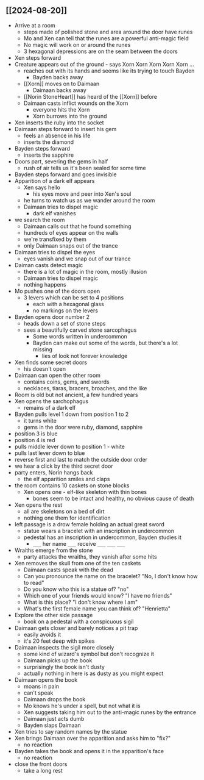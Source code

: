 ## [[2024-08-20]]
- Arrive at a room
	- steps made of polished stone and area around the door have runes
	- Mo and Xen can tell that the runes are a powerful anti-magic field
	- No magic will work on or around the runes
	- 3 hexagonal depressions are on the seam between the doors
- Xen steps forward
- Creature appears out of the ground
		- says Xorn Xorn Xorn Xorn Xorn ...
	- reaches out with its hands and seems like its trying to touch Bayden
		- Bayden backs away
	- [[Xorn]] moves on to Daimaan
		- Daimaan backs away
	- [[Norin StoneHeart]] has heard of the [[Xorn]] before
	- Daimaan casts inflict wounds on the Xorn
		- everyone hits the Xorn
		- Xorn burrows into the ground
- Xen inserts the ruby into the socket
- Daimaan steps forward to insert his gem
	- feels an absence in his life
	- inserts the diamond
- Bayden steps forward
	- inserts the sapphire
- Doors part, severing the gems in half
	- rush of air tells us it's been sealed for some time
- Bayden steps forward and goes invisible
- Apparition of a dark elf appears
	- Xen says hello
		- his eyes move and peer into Xen's soul
	- he turns to watch us as we wander around the room
	- Daimaan tries to dispel magic
		- dark elf vanishes
- we search the room
	- Daimaan calls out that he found something
	- hundreds of eyes appear on the walls
	- we're transfixed by them
	- only Daimaan snaps out of the trance
- Daimaan tries to dispel the eyes
	- eyes vanish and we snap out of our trance
- Daiman casts detect magic
	- there is a lot of magic in the room, mostly illusion
	- Daimaan tries to dispel magic
	- nothing happens
- Mo pushes one of the doors open
	- 3 levers which can be set to 4 positions
		- each with a hexagonal glass
		- no markings on the levers
- Bayden opens door number 2
	- heads down a set of stone steps
	- sees a beautifully carved stone sarcophagus
		- Some words written in undercommon
		- Bayden can make out some of the words, but there's a lot missing
			- lies of look not forever knowledge
- Xen finds some secret doors
	- his doesn't open
- Daimaan can open the other room
	- contains coins, gems, and swords
	- necklaces, tiaras, bracers, broaches, and the like
- Room is old but not ancient, a few hundred years
- Xen opens the sarchophagus
	- remains of a dark elf
- Bayden pulls level 1 down from position 1 to 2
	- it turns white
	- gems in the door were ruby, diamond, sapphire
- position 3 is blue
- position 4 is red
- pulls middle lever down to position 1 - white
- pulls last lever down to blue
- reverse first and last to match the outside door order
- we hear a click by the third secret door
- party enters, Norin hangs back
	- the elf apparition smiles and claps
- the room contains 10 caskets on stone blocks
	- Xen opens one - elf-like skeleton with thin bones
		- bones seem to be intact and healthy, no obvious cause of death
- Xen opens the rest
	- all are skeletons on a bed of dirt
	- nothing one them for identification
- left passage is a drow female holding an actual great sword
	- statue wears a bracelet with an inscription in undercommon
	- pedestal has an inscription in undercommon, Bayden studies it
		- `___` her name `___` receive `___` `___` `___`
- Wraiths emerge from the stone
	- party attacks the wraiths, they vanish after some hits
- Xen removes the skull from one of the ten caskets
	- Daimaan casts speak with the dead
	- Can you pronounce the name on the bracelet? "No, I don't know how to read"
	- Do you know who this is a statue of? "no"
	- Which one of your friends would know? "I have no friends"
	- What is this place? "I don't know where I am"
	- What's the first female name you can think of? "Henrietta"
- Explore the other side passage
	-  book on a pedestal with a conspicuous sigil
- Daimaan gets closer and barely notices a pit trap
	- easily avoids it
	- it's 20 feet deep with spikes
- Daimaan inspects the sigil more closely
	- some kind of wizard's symbol but don't recognize it
	- Daimaan picks up the book
	- surprisingly the book isn't dusty
	- actually nothing in here is as dusty as you might expect
- Daimaan opens the book
	- moans in pain
	- can't speak
	- Daimaan drops the book
	- Mo knows he's under a spell, but not what it is
	- Xen suggests taking him out to the anti-magic runes by the entrance
	- Daimaan just acts dumb
	- Bayden slaps Daimaan
- Xen tries to say random names by the statue
- Xen brings Daimaan over the apparition and asks him to "fix?"
	- no reaction
- Bayden takes the book and opens it in the apparition's face
	- no reaction
- close the front doors
	- take a long rest